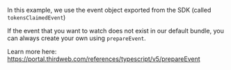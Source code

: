In this example, we use the event object exported from the SDK (called `tokensClaimedEvent`)

If the event that you want to watch does not exist in our default bundle,
you can always create your own using `prepareEvent`.

Learn more here: https://portal.thirdweb.com/references/typescript/v5/prepareEvent

